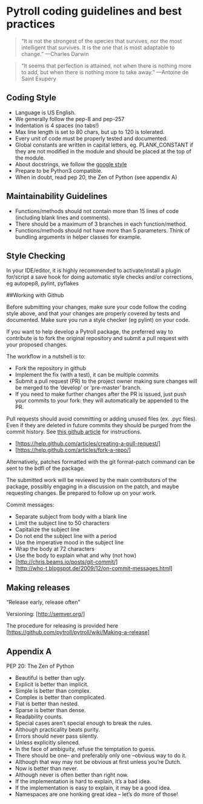 # Pytroll coding guidelines and best practices

> “It is not the strongest of the species that survives,
> nor the most intelligent that survives.
> It is the one that is most adaptable to change.”
—Charles Darwin

> “It seems that perfection is attained,
> not when there is nothing more to add,
> but when there is nothing more to take away.”
—Antoine de Saint Exupéry

## Coding Style

- Language is US English.
- We generally follow the pep-8 and pep-257
- Indentation is 4 spaces (no tabs!)
- Max line length is set to 80 chars, but up to 120 is tolerated.
- Every unit of code must be properly tested and documented.
- Global constants are written in capital letters, eg. PLANK_CONSTANT if they are not modified in the module and should be placed at the top of the module.
- About docstrings, we follow the [google style](https://google.github.io/styleguide/pyguide.html?showone=Comments#Comments)
- Prepare to be Python3 compatible.
- When in doubt, read pep 20, the Zen of Python (see appendix A)

## Maintainability Guidelines

- Functions/methods should not contain more than 15 lines of code (including blank lines and comments).
- There should be a maximum of 3 branches in each function/method.
- Functions/methods should not have more than 5 parameters. Think of bundling arguments in helper classes for example.

## Style Checking

In your IDE/editor, it is highly recommended to activate/install a plugin for/script a save hook for doing automatic style checks and/or corrections, eg autopep8, pylint, pyflakes

##Working with Github

Before submitting your changes, make sure your code follow the coding style above, and that your changes are properly covered by tests and documented. Make sure you run a style checker (eg pylint) on your code.

If you want to help develop a Pytroll package, the preferred way to contribute is to fork the original repository and submit a pull request with your proposed changes.

The workflow in a nutshell is to:
- Fork the repository in github
- Implement the fix (with a test), it can be multiple commits
- Submit a pull request (PR) to the project owner making sure changes will be merged to the ‘develop’ or ‘pre-master’ branch.
- If you need to make further changes after the PR is issued, just push your commits to your fork: they will automatically be appended to the PR.

Pull requests should avoid committing or adding unused files (ex. .pyc files). Even if they are deleted in future commits they should be purged from the commit history. See [this github article](https://help.github.com/articles/removing-sensitive-data-from-a-repository/) for instructions.

- [https://help.github.com/articles/creating-a-pull-request/]
- [https://help.github.com/articles/fork-a-repo/]

Alternatively, patches formatted with the git format-patch command can be sent to the bdfl of the package.

The submitted work will be reviewed by the main contributors of the package, possibly engaging in a discussion on the patch, and maybe requesting changes. Be prepared to follow up on your work.

Commit messages:
- Separate subject from body with a blank line
- Limit the subject line to 50 characters
- Capitalize the subject line
- Do not end the subject line with a period
- Use the imperative mood in the subject line
- Wrap the body at 72 characters
- Use the body to explain what and why (not how)
- [http://chris.beams.io/posts/git-commit/]
- [http://who-t.blogspot.de/2009/12/on-commit-messages.html]

## Making releases

“Release early, release often”

Versioning: [http://semver.org/]

The procedure for releasing is provided here [https://github.com/pytroll/pytroll/wiki/Making-a-release]

## Appendix A

PEP 20: The Zen of Python

- Beautiful is better than ugly.
- Explicit is better than implicit.
- Simple is better than complex.
- Complex is better than complicated.
- Flat is better than nested.
- Sparse is better than dense.
- Readability counts.
- Special cases aren’t special enough to break the rules.
- Although practicality beats purity.
- Errors should never pass silently.
- Unless explicitly silenced.
- In the face of ambiguity, refuse the temptation to guess.
- There should be one– and preferably only one –obvious way to do it.
- Although that way may not be obvious at first unless you’re Dutch.
- Now is better than never.
- Although never is often better than right now.
- If the implementation is hard to explain, it’s a bad idea.
- If the implementation is easy to explain, it may be a good idea.
- Namespaces are one honking great idea – let’s do more of those!
